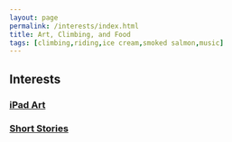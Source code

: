 ```yaml
---
layout: page
permalink: /interests/index.html
title: Art, Climbing, and Food
tags: [climbing,riding,ice cream,smoked salmon,music]
---
```


## Interests

### [iPad Art](http://uckarl.github.io/interests/ipadart)
### [Short Stories](http://uckarl.github.io/interests/shortstories)

